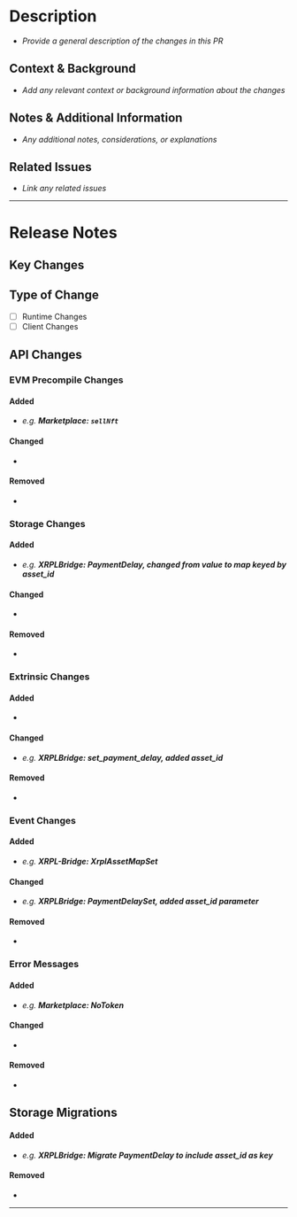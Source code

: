 # Description

- _Provide a general description of the changes in this PR_

## Context & Background

- _Add any relevant context or background information about the changes_

## Notes & Additional Information

- _Any additional notes, considerations, or explanations_

## Related Issues

- _Link any related issues_

---

<!-- This section will be used to automatically generate release notes -->
<!-- Please fill out relevant sections below based on your changes -->
<!-- Remove sections if there are no changes -->

# Release Notes

## Key Changes

## Type of Change

- [ ] Runtime Changes
- [ ] Client Changes

## API Changes

### EVM Precompile Changes

#### Added

- _e.g. **Marketplace: `sellNft`**_

#### Changed

-

#### Removed

-

### Storage Changes

#### Added

- _e.g. **XRPLBridge: PaymentDelay, changed from value to map keyed by asset_id**_

#### Changed

-

#### Removed

-

### Extrinsic Changes

#### Added

-

#### Changed

- _e.g. **XRPLBridge: set_payment_delay, added asset_id**_

#### Removed

-

### Event Changes

#### Added

- _e.g. **XRPL-Bridge: XrplAssetMapSet**_

#### Changed

- _e.g. **XRPLBridge: PaymentDelaySet, added asset_id parameter**_

#### Removed

-

### Error Messages

#### Added

- _e.g. **Marketplace: NoToken**_

#### Changed

-

#### Removed

-

## Storage Migrations

#### Added

- _e.g. **XRPLBridge: Migrate PaymentDelay to include asset_id as key**_

#### Removed

-

---
